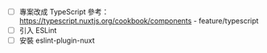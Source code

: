 * [ ] 專案改成 TypeScript 參考：https://typescript.nuxtjs.org/cookbook/components - feature/typescript
* [ ] 引入 ESLint
* [ ] 安裝 eslint-plugin-nuxt
